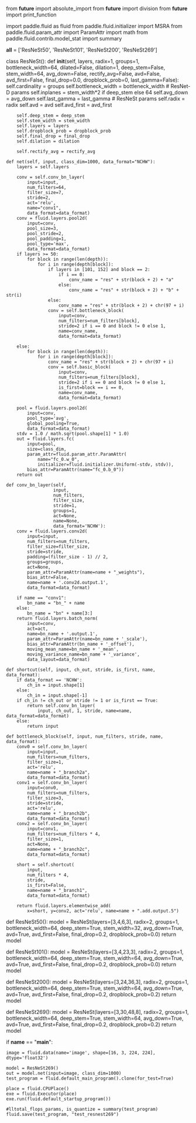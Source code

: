 from __future__ import absolute_import
from __future__ import division
from __future__ import print_function

import paddle.fluid as fluid
from paddle.fluid.initializer import MSRA
from paddle.fluid.param_attr import ParamAttr
import math
from paddle.fluid.contrib.model_stat import summary

__all__ = ['ResNeSt50', 'ResNeSt101', 'ResNeSt200', 'ResNeSt269']

class ResNeSt():
    def __init__(self, layers, radix=1, groups=1, bottleneck_width=64, dilated=False,
                 dilation=1, deep_stem=False, stem_width=64, avg_down=False,
                 rectify_avg=False, avd=False, avd_first=False, final_drop=0.0,
                 dropblock_prob=0, last_gamma=False):
        self.cardinality = groups
        self.bottleneck_width = bottleneck_width
        # ResNet-D params
        self.inplanes = stem_width*2 if deep_stem else 64
        self.avg_down = avg_down
        self.last_gamma = last_gamma
        # ResNeSt params
        self.radix = radix
        self.avd = avd
        self.avd_first = avd_first
        
        self.deep_stem = deep_stem
        self.stem_width = stem_width
        self.layers = layers
        self.dropblock_prob = dropblock_prob
        self.final_drop = final_drop
        self.dilation = dilation
        
        self.rectify_avg = rectify_avg

    def net(self, input, class_dim=1000, data_format="NCHW"):
        layers = self.layers

        conv = self.conv_bn_layer(
            input=input,
            num_filters=64,
            filter_size=7,
            stride=2,
            act='relu',
            name="conv1",
            data_format=data_format)
        conv = fluid.layers.pool2d(
            input=conv,
            pool_size=3,
            pool_stride=2,
            pool_padding=1,
            pool_type='max',
            data_format=data_format)
        if layers >= 50:
            for block in range(len(depth)):
                for i in range(depth[block]):
                    if layers in [101, 152] and block == 2:
                        if i == 0:
                            conv_name = "res" + str(block + 2) + "a"
                        else:
                            conv_name = "res" + str(block + 2) + "b" + str(i)
                    else:
                        conv_name = "res" + str(block + 2) + chr(97 + i)
                    conv = self.bottleneck_block(
                        input=conv,
                        num_filters=num_filters[block],
                        stride=2 if i == 0 and block != 0 else 1,
                        name=conv_name,
                        data_format=data_format)

        else:
            for block in range(len(depth)):
                for i in range(depth[block]):
                    conv_name = "res" + str(block + 2) + chr(97 + i)
                    conv = self.basic_block(
                        input=conv,
                        num_filters=num_filters[block],
                        stride=2 if i == 0 and block != 0 else 1,
                        is_first=block == i == 0,
                        name=conv_name,
                        data_format=data_format)

        pool = fluid.layers.pool2d(
            input=conv,
            pool_type='avg',
            global_pooling=True,
            data_format=data_format)
        stdv = 1.0 / math.sqrt(pool.shape[1] * 1.0)
        out = fluid.layers.fc(
            input=pool,
            size=class_dim,
            param_attr=fluid.param_attr.ParamAttr(
                name="fc_0.w_0",
                initializer=fluid.initializer.Uniform(-stdv, stdv)),
            bias_attr=ParamAttr(name="fc_0.b_0"))
        return out

    def conv_bn_layer(self,
                      input,
                      num_filters,
                      filter_size,
                      stride=1,
                      groups=1,
                      act=None,
                      name=None,
                      data_format='NCHW'):
        conv = fluid.layers.conv2d(
            input=input,
            num_filters=num_filters,
            filter_size=filter_size,
            stride=stride,
            padding=(filter_size - 1) // 2,
            groups=groups,
            act=None,
            param_attr=ParamAttr(name=name + "_weights"),
            bias_attr=False,
            name=name + '.conv2d.output.1',
            data_format=data_format)

        if name == "conv1":
            bn_name = "bn_" + name
        else:
            bn_name = "bn" + name[3:]
        return fluid.layers.batch_norm(
            input=conv,
            act=act,
            name=bn_name + '.output.1',
            param_attr=ParamAttr(name=bn_name + '_scale'),
            bias_attr=ParamAttr(bn_name + '_offset'),
            moving_mean_name=bn_name + '_mean',
            moving_variance_name=bn_name + '_variance',
            data_layout=data_format)

    def shortcut(self, input, ch_out, stride, is_first, name, data_format):
        if data_format == 'NCHW':
            ch_in = input.shape[1]
        else:
            ch_in = input.shape[-1]
        if ch_in != ch_out or stride != 1 or is_first == True:
            return self.conv_bn_layer(
                input, ch_out, 1, stride, name=name, data_format=data_format)
        else:
            return input

    def bottleneck_block(self, input, num_filters, stride, name, data_format):
        conv0 = self.conv_bn_layer(
            input=input,
            num_filters=num_filters,
            filter_size=1,
            act='relu',
            name=name + "_branch2a",
            data_format=data_format)
        conv1 = self.conv_bn_layer(
            input=conv0,
            num_filters=num_filters,
            filter_size=3,
            stride=stride,
            act='relu',
            name=name + "_branch2b",
            data_format=data_format)
        conv2 = self.conv_bn_layer(
            input=conv1,
            num_filters=num_filters * 4,
            filter_size=1,
            act=None,
            name=name + "_branch2c",
            data_format=data_format)

        short = self.shortcut(
            input,
            num_filters * 4,
            stride,
            is_first=False,
            name=name + "_branch1",
            data_format=data_format)

        return fluid.layers.elementwise_add(
            x=short, y=conv2, act='relu', name=name + ".add.output.5")
  
    
def ResNeSt50():
    model = ResNeSt(layers=[3,4,6,3], radix=2, groups=1, bottleneck_width=64, 
                      deep_stem=True, stem_width=32, avg_down=True,
                      avd=True, avd_first=False, final_drop=0.2, dropblock_prob=0.0)
    return model


def ResNeSt101():
    model = ResNeSt(layers=[3,4,23,3], radix=2, groups=1, bottleneck_width=64,
                       deep_stem=True, stem_width=64, avg_down=True,
                       avd=True, avd_first=False, final_drop=0.2, dropblock_prob=0.0)
    return model


def ResNeSt200():
    model = ResNeSt(layers=[3,24,36,3], radix=2, groups=1, bottleneck_width=64,
                        deep_stem=True, stem_width=64, avg_down=True,
                        avd=True, avd_first=False, final_drop=0.2, dropblock_prob=0.2)
    return model

def ResNeSt269():
    model = ResNeSt(layers=[3,30,48,8], radix=2, groups=1, bottleneck_width=64,
                        deep_stem=True, stem_width=64, avg_down=True,
                        avd=True, avd_first=False, final_drop=0.2, dropblock_prob=0.2)
    return model


if __name__ == "__main__":

    image = fluid.data(name='image', shape=[16, 3, 224, 224], dtype='float32')
    
    model = ResNeSt269()
    out = model.net(input=image, class_dim=1000)
    test_program = fluid.default_main_program().clone(for_test=True)

    place = fluid.CPUPlace()
    exe = fluid.Executor(place)
    exe.run(fluid.default_startup_program())

    #lltotal_flops_params, is_quantize = summary(test_program)
    fluid.save(test_program, "test_resnest269")